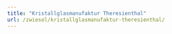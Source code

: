 ```yaml
---
title: "Kristallglasmanufaktur Theresienthal"
url: /zwiesel/kristallglasmanufaktur-theresienthal/
---
```

